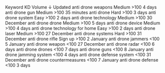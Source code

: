 Keyword	KD	Volume ↓	Updated
anti drone weapons	Medium	>100	4 days
anti drone gun	Medium	>100	35 minutes
anti drone	Hard	>100	3 days
anti drone system	Easy	>100	2 days
anti drone technology	Medium	>100	30 December
anti drone drone	Medium	>100	5 days
anti drone device	Medium	>100	4 days
anti drone technology for home	Easy	>100	2 days
anti drone laser	Medium	>100	27 December
anti drone systems	Hard	>100	31 December
anti drone rifle	Sign up	>100	2 January
anti drone jammers		<100	5 January
anti drone weapon		<100	27 December
anti drone radar		<100	6 days
anti drone drones		<100	7 days
anti drone guns		<100	8 January
anti drone jamming system		<100	4 days
anti drone defense system		<100	31 December
anti drone countermeasures		<100	7 January
anti drone defense		<100	3 days

